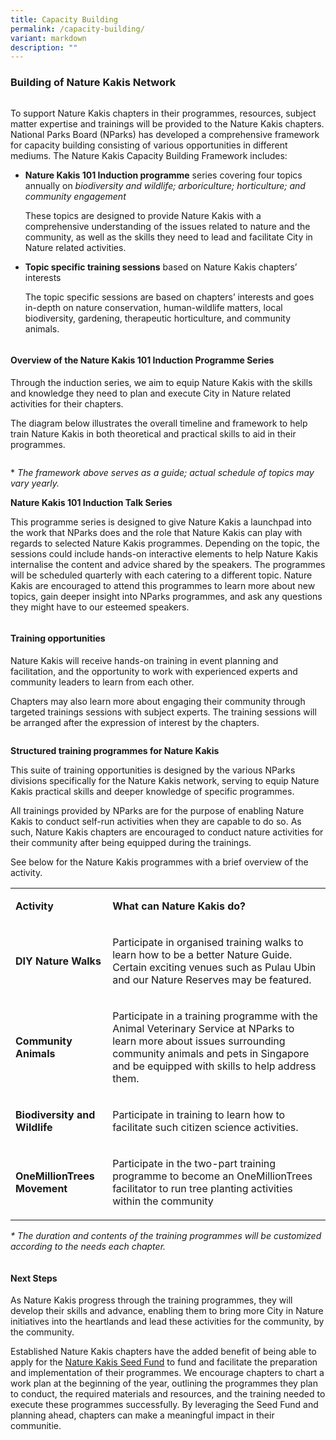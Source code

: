 ```yaml
---
title: Capacity Building
permalink: /capacity-building/
variant: markdown
description: ""
---
```

<h3>Building of Nature Kakis Network</h3><div class="isomer-image-wrapper"><img alt="" src="/images/Groups Networking Engagement/Networking__1__Resized_2.jpg"></div><p>To support Nature Kakis chapters in their programmes, resources, subject matter expertise and trainings will be provided to the Nature Kakis chapters. National Parks Board (NParks) has developed a comprehensive framework for capacity building consisting of various opportunities in different mediums. The Nature Kakis Capacity Building Framework includes:</p><ul data-tight="true" class="tight"><li><p><strong>Nature Kakis 101 Induction programme</strong> series covering four topics annually on <em>biodiversity and wildlife; arboriculture; horticulture; and community engagement</em></p><p>These topics are designed to provide Nature Kakis with a comprehensive understanding of the issues related to nature and the community, as well as the skills they need to lead and facilitate City in Nature related activities.</p></li><li><p><strong>Topic specific training sessions</strong> based on Nature Kakis chapters’ interests</p><p>The topic specific sessions are based on chapters’ interests and goes in-depth on nature conservation, human-wildlife matters, local biodiversity, gardening, therapeutic horticulture, and community animals.</p></li></ul><div class="isomer-image-wrapper"><img alt="" src="/images/Groups Networking Engagement/networkingtalk.jpg"></div><h4>Overview of the Nature Kakis 101 Induction Programme Series</h4><p>Through the induction series, we aim to equip Nature Kakis with the skills and knowledge they need to plan and execute City in Nature related activities for their chapters.</p><p>The diagram below illustrates the overall timeline and framework to help train Nature Kakis in both theoretical and practical skills to aid in their programmes.</p><div class="isomer-image-wrapper"><img alt="" src="/images/timelinenkind.png"></div><p>* <em>The framework above serves as a guide; actual</em> <em>schedule of topics may vary yearly.</em></p><p><strong>Nature Kakis 101 Induction Talk Series</strong></p><p>This programme series is designed to give Nature Kakis a launchpad into the work that NParks does and the role that Nature Kakis can play with regards to selected Nature Kakis programmes. Depending on the topic, the sessions could include hands-on interactive elements to help Nature Kakis internalise the content and advice shared by the speakers. The programmes will be scheduled quarterly with each catering to a different topic. Nature Kakis are encouraged to attend this programmes to learn more about new topics, gain deeper insight into NParks programmes, and ask any questions they might have to our esteemed speakers.</p><div class="isomer-image-wrapper"><img alt="" src="/images/Groups Networking Engagement/Networking__1__Resized_2.jpg"></div><h4>Training opportunities</h4><p>Nature Kakis will receive hands-on training in event planning and facilitation, and the opportunity to work with experienced experts and community leaders to learn from each other.</p><p>Chapters may also learn more about engaging their community through targeted trainings sessions with subject experts. The training sessions will be arranged after the expression of interest by the chapters.</p><div class="isomer-image-wrapper"><img alt="" src="/images/DIY Nature walks/GuideFacilitation_ChekJawa_20230805__1__Resized.jpg"></div><p><strong>Structured training programmes for Nature Kakis</strong></p><p>This suite of training opportunities is designed by the various NParks divisions specifically for the Nature Kakis network, serving to equip Nature Kakis practical skills and deeper knowledge of specific programmes.</p><p>All trainings provided by NParks are for the purpose of enabling Nature Kakis to conduct self-run activities when they are capable to do so. As such, Nature Kakis chapters are encouraged to conduct nature activities for their community after being equipped during the trainings.</p><p>See below for the Nature Kakis programmes with a brief overview of the activity.</p><table><tbody><tr><td rowspan="1" colspan="1"><p><strong>Activity</strong></p></td><td rowspan="1" colspan="1"><p><strong>What can Nature Kakis do?</strong></p></td></tr><tr><td rowspan="1" colspan="1"><p><strong>DIY Nature Walks</strong></p></td><td rowspan="1" colspan="1"><p>Participate in organised training walks to learn how to be a better Nature Guide. Certain exciting venues such as Pulau Ubin and our Nature Reserves may be featured.</p></td></tr><tr><td rowspan="1" colspan="1"><p><strong>Community Animals</strong></p></td><td rowspan="1" colspan="1"><p>Participate in a training programme with the Animal Veterinary Service at NParks to learn more about issues surrounding community animals and pets in Singapore and be equipped with skills to help address them.</p></td></tr><tr><td rowspan="1" colspan="1"><p><strong>Biodiversity and Wildlife</strong></p></td><td rowspan="1" colspan="1"><p>Participate in training to learn how to facilitate such citizen science activities.</p></td></tr><tr><td rowspan="1" colspan="1"><p><strong>OneMillionTrees Movement</strong></p></td><td rowspan="1" colspan="1"><p>Participate in the two-part training programme to become an OneMillionTrees facilitator to run tree planting activities within the community</p></td></tr></tbody></table><p><em>* The duration and contents of the training programmes will be customized according to the needs each chapter.</em></p><div class="isomer-image-wrapper"><img alt="" src="/images/DIY Nature walks/GuideFacilitation_ChekJawa_20230805__11__Resized.jpg"></div><h4>Next Steps</h4><p>As Nature Kakis progress through the training programmes, they will develop their skills and advance, enabling them to bring more City in Nature initiatives into the heartlands and lead these activities for the community, by the community.</p><p>Established Nature Kakis chapters have the added benefit of being able to apply for the <a href="/seed-fund/about/" rel="noopener noreferrer nofollow" target="_blank">Nature Kakis Seed Fund</a> to fund and facilitate the preparation and implementation of their programmes. We encourage chapters to chart a work plan at the beginning of the year, outlining the programmes they plan to conduct, the required materials and resources, and the training needed to execute these programmes successfully. By leveraging the Seed Fund and planning ahead, chapters can make a meaningful impact in their communitie.</p>
